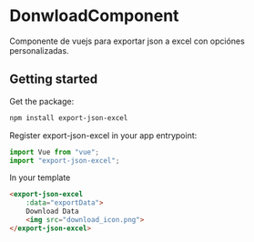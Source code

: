# DonwloadComponent

Componente de vuejs para exportar json a excel con opciónes personalizadas.

## Getting started

Get the package:
```bash
npm install export-json-excel
```

Register export-json-excel in your app entrypoint:
```js
import Vue from "vue";
import "export-json-excel";
```

In your template
```html
<export-json-excel
    :data="exportData">
    Download Data
    <img src="download_icon.png">
</export-json-excel>
```
